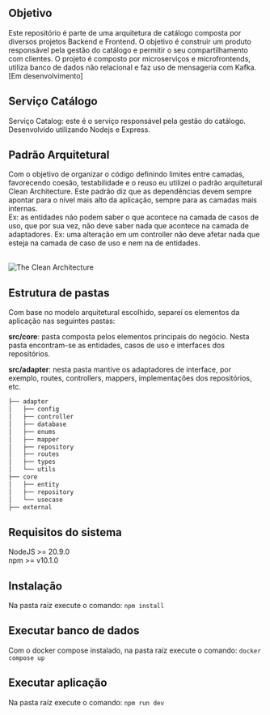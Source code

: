 ## Objetivo

Este repositório é parte de uma arquitetura de catálogo composta por diversos projetos Backend e Frontend.
O objetivo é construir um produto responsável pela gestão do catálogo e permitir o seu compartilhamento com clientes.
O projeto é composto por microserviços e microfrontends, utiliza banco de dados não relacional e faz uso de mensageria com Kafka. [Em desenvolvimento]

## Serviço Catálogo

Serviço Catalog: este é o serviço responsável pela gestão do catálogo. Desenvolvido utilizando Nodejs e Express.

## Padrão Arquitetural

Com o objetivo de organizar o código definindo limites entre camadas, favorecendo coesão, testabilidade e o reuso eu utilizei o padrão arquitetural Clean Architecture. Este padrão diz que as dependências devem sempre apontar para o nível mais alto da aplicação, sempre para as camadas mais internas.  
Ex: as entidades não podem saber o que acontece na camada de casos de uso, que por sua vez, não deve saber nada que acontece na camada de adaptadores. Ex: uma alteração em um controller não deve afetar nada que esteja na camada de caso de uso e nem na de entidades.<br><br>

![The Clean Architecture](https://github.com/erusferreira/catalog/assets/16649162/9c6aa02d-470b-45ec-8bc4-786232983e36)

## Estrutura de pastas

Com base no modelo arquitetural escolhido, separei os elementos da aplicação nas seguintes pastas:

**src/core**: pasta composta pelos elementos principais do negócio. Nesta pasta encontram-se as entidades, casos de uso e interfaces dos repositórios.

**src/adapter**: nesta pasta mantive os adaptadores de interface, por exemplo, routes, controllers, mappers, implementações dos repositórios, etc.

```bash
├── adapter
│   ├── config
│   ├── controller
│   ├── database
│   ├── enums
│   ├── mapper
│   ├── repository
│   ├── routes
│   ├── types
│   └── utils
├── core
│   ├── entity
│   ├── repository
│   └── usecase
├── external
```

## Requisitos do sistema

NodeJS >= 20.9.0  
npm >= v10.1.0

## Instalação

Na pasta raíz execute o comando: `npm install`

## Executar banco de dados

Com o docker compose instalado, na pasta raíz execute o comando: `docker compose up`

## Executar aplicação

Na pasta raíz execute o comando: `npm run dev`
